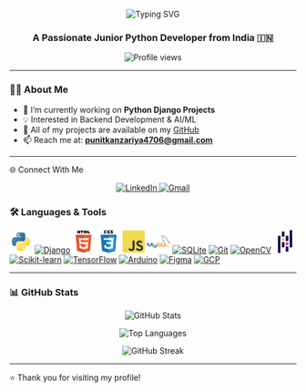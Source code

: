 <!-- Typing SVG Effect -->
<p align="center">
  <img src="https://readme-typing-svg.herokuapp.com?font=Fira+Code&size=30&duration=4000&center=true&vCenter=true&width=500&height=70&lines=I'm+Punit+Kanzariya!" alt="Typing SVG">
</p>

<h3 align="center">A Passionate Junior Python Developer from India 🇮🇳</h3>

<p align="center">
  <img src="https://komarev.com/ghpvc/?username=punitkanzariya&label=Profile%20views&color=0e75b6&style=flat" alt="Profile views">
</p>

---

### 👨‍💻 About Me
- 🔭 I’m currently working on **Python Django Projects**
- 💡 Interested in Backend Development & AI/ML
- 📂 All of my projects are available on my [GitHub](https://github.com/Punitkanzariya)
- 📫 Reach me at: **punitkanzariya4706@gmail.com**

---

🌐 Connect With Me
<p align="center"> <a href="https://www.linkedin.com/in/punitkanzariya/" target="_blank"> <img src="https://img.shields.io/badge/LinkedIn-blue?style=for-the-badge&logo=linkedin&logoColor=white" alt="LinkedIn"/> </a> <a href="mailto:punitkanzariya4706@gmail.com"> <img src="https://img.shields.io/badge/Gmail-D14836?style=for-the-badge&logo=gmail&logoColor=white" alt="Gmail"/> </a> </p>

### 🛠️ Languages & Tools

<p align="left">
  <a href="https://www.python.org" target="_blank"><img src="https://raw.githubusercontent.com/devicons/devicon/master/icons/python/python-original.svg" alt="Python" width="40" height="40"/></a>
  <a href="https://www.djangoproject.com/" target="_blank"><img src="https://cdn.worldvectorlogo.com/logos/django.svg" alt="Django" width="40" height="40"/></a>
  <a href="https://developer.mozilla.org/en-US/docs/Web/HTML" target="_blank"><img src="https://raw.githubusercontent.com/devicons/devicon/master/icons/html5/html5-original-wordmark.svg" alt="HTML5" width="40" height="40"/></a>
  <a href="https://www.w3schools.com/css/" target="_blank"><img src="https://raw.githubusercontent.com/devicons/devicon/master/icons/css3/css3-original-wordmark.svg" alt="CSS3" width="40" height="40"/></a>
  <a href="https://developer.mozilla.org/en-US/docs/Web/JavaScript" target="_blank"><img src="https://raw.githubusercontent.com/devicons/devicon/master/icons/javascript/javascript-original.svg" alt="JavaScript" width="40" height="40"/></a>
  <a href="https://www.mysql.com/" target="_blank"><img src="https://raw.githubusercontent.com/devicons/devicon/master/icons/mysql/mysql-original-wordmark.svg" alt="MySQL" width="40" height="40"/></a>
  <a href="https://www.sqlite.org/" target="_blank"><img src="https://www.vectorlogo.zone/logos/sqlite/sqlite-icon.svg" alt="SQLite" width="40" height="40"/></a>
  <a href="https://git-scm.com/" target="_blank"><img src="https://www.vectorlogo.zone/logos/git-scm/git-scm-icon.svg" alt="Git" width="40" height="40"/></a>
  <a href="https://opencv.org/" target="_blank"><img src="https://www.vectorlogo.zone/logos/opencv/opencv-icon.svg" alt="OpenCV" width="40" height="40"/></a>
  <a href="https://pandas.pydata.org/" target="_blank"><img src="https://raw.githubusercontent.com/devicons/devicon/master/icons/pandas/pandas-original.svg" alt="Pandas" width="40" height="40"/></a>
  <a href="https://scikit-learn.org/" target="_blank"><img src="https://upload.wikimedia.org/wikipedia/commons/0/05/Scikit_learn_logo_small.svg" alt="Scikit-learn" width="40" height="40"/></a>
  <a href="https://www.tensorflow.org" target="_blank"><img src="https://www.vectorlogo.zone/logos/tensorflow/tensorflow-icon.svg" alt="TensorFlow" width="40" height="40"/></a>
  <a href="https://www.arduino.cc/" target="_blank"><img src="https://cdn.worldvectorlogo.com/logos/arduino-1.svg" alt="Arduino" width="40" height="40"/></a>
  <a href="https://www.figma.com/" target="_blank"><img src="https://www.vectorlogo.zone/logos/figma/figma-icon.svg" alt="Figma" width="40" height="40"/></a>
  <a href="https://cloud.google.com/" target="_blank"><img src="https://www.vectorlogo.zone/logos/google_cloud/google_cloud-icon.svg" alt="GCP" width="40" height="40"/></a>
</p>

---

### 📊 GitHub Stats

<p align="center">
  <img src="https://github-readme-stats.vercel.app/api?username=punitkanzariya&show_icons=true&locale=en" alt="GitHub Stats" />
</p>

<p align="center">
  <img src="https://github-readme-stats.vercel.app/api/top-langs?username=punitkanzariya&show_icons=true&locale=en&layout=compact" alt="Top Languages" />
</p>

<p align="center">
  <img src="https://github-readme-streak-stats.herokuapp.com/?user=punitkanzariya" alt="GitHub Streak" />
</p>

---

⭐️ Thank you for visiting my profile!
